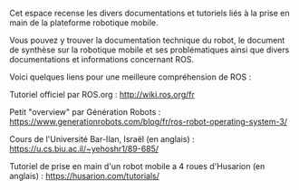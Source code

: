 Cet espace recense les divers documentations et tutoriels liés à la prise en main de la plateforme robotique mobile.

Vous pouvez y trouver la documentation technique du robot, le document de synthèse sur la robotique mobile et ses problématiques ainsi que divers documentations et informations concernant ROS.

Voici quelques liens pour une meilleure compréhension de ROS :

Tutoriel officiel par ROS.org : http://wiki.ros.org/fr

Petit "overview" par Génération Robots : https://www.generationrobots.com/blog/fr/ros-robot-operating-system-3/

Cours de l'Université Bar-Ilan, Israël (en anglais) : https://u.cs.biu.ac.il/~yehoshr1/89-685/

Tutoriel de prise en main d'un robot mobile a 4 roues d'Husarion (en anglais) : https://husarion.com/tutorials/

